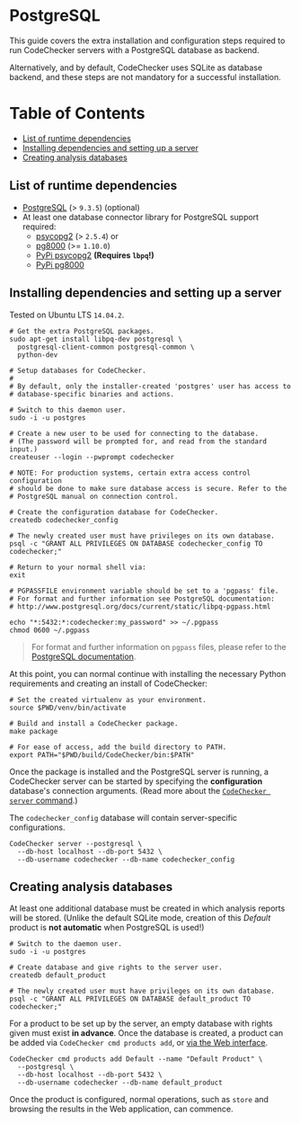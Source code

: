 PostgreSQL
==========

This guide covers the extra installation and configuration steps required to
run CodeChecker servers with a PostgreSQL database as backend.

Alternatively, and by default, CodeChecker uses SQLite as database backend,
and these steps are not mandatory for a successful installation.

Table of Contents
=================
* [List of runtime dependencies](#list-of-runtime-dependencies)
* [Installing dependencies and setting up a server](#installing-dependencies)
* [Creating analysis databases](#creating-analysis-databases)

## <a name="list-of-runtime-dependencies"></a> List of runtime dependencies

  *  [PostgreSQL](http://www.postgresql.org) (> `9.3.5`)
     (optional)
  *  At least one database connector library for PostgreSQL support required:
     - [psycopg2](http://initd.org/psycopg) (> `2.5.4`) or
     - [pg8000](https://github.com/mfenniak/pg8000) (>= `1.10.0`)
     - [PyPi psycopg2](https://pypi.python.org/pypi/psycopg2/2.6.1)
       **(Requires `lbpq`!)**
     - [PyPi pg8000](https://pypi.python.org/pypi/pg8000)

## <a name="installing-dependencies"></a> Installing dependencies and setting up a server
Tested on Ubuntu LTS `14.04.2`.

~~~~~~{.sh}
# Get the extra PostgreSQL packages.
sudo apt-get install libpq-dev postgresql \
  postgresql-client-common postgresql-common \
  python-dev

# Setup databases for CodeChecker.
#
# By default, only the installer-created 'postgres' user has access to
# database-specific binaries and actions.

# Switch to this daemon user.
sudo -i -u postgres

# Create a new user to be used for connecting to the database.
# (The password will be prompted for, and read from the standard input.)
createuser --login --pwprompt codechecker

# NOTE: For production systems, certain extra access control configuration
# should be done to make sure database access is secure. Refer to the
# PostgreSQL manual on connection control.

# Create the configuration database for CodeChecker.
createdb codechecker_config

# The newly created user must have privileges on its own database.
psql -c "GRANT ALL PRIVILEGES ON DATABASE codechecker_config TO codechecker;"

# Return to your normal shell via:
exit

# PGPASSFILE environment variable should be set to a 'pgpass' file.
# For format and further information see PostgreSQL documentation:
# http://www.postgresql.org/docs/current/static/libpq-pgpass.html

echo "*:5432:*:codechecker:my_password" >> ~/.pgpass
chmod 0600 ~/.pgpass
~~~~~~

> For format and further information on `pgpass` files, please refer to the
> [PostgreSQL documentation](http://www.postgresql.org/docs/current/static/libpq-pgpass.html).

At this point, you can normal continue with installing the necessary Python
requirements and creating an install of CodeChecker:

~~~~~~{.sh}
# Set the created virtualenv as your environment.
source $PWD/venv/bin/activate

# Build and install a CodeChecker package.
make package

# For ease of access, add the build directory to PATH.
export PATH="$PWD/build/CodeChecker/bin:$PATH"
~~~~~~

Once the package is installed and the PostgreSQL server is running, a
CodeChecker server can be started by specifying the **configuration**
database's connection arguments. (Read more about the [`CodeChecker server`
command](/docs/user_guide.md#7-server-mode).)

The `codechecker_config` database will contain server-specific configurations.

~~~~~~{.sh}
CodeChecker server --postgresql \
  --db-host localhost --db-port 5432 \
  --db-username codechecker --db-name codechecker_config
~~~~~~

## <a name="creating-analysis-databases"></a> Creating analysis databases

At least one additional database must be created in which analysis reports
will be stored. (Unlike the default SQLite mode, creation of this *Default*
product is **not automatic** when PostgreSQL is used!)

~~~~~~{.sh}
# Switch to the daemon user.
sudo -i -u postgres

# Create database and give rights to the server user.
createdb default_product

# The newly created user must have privileges on its own database.
psql -c "GRANT ALL PRIVILEGES ON DATABASE default_product TO codechecker;"
~~~~~~

For a product to be set up by the server, an empty database with rights given
must exist **in advance**. Once the database is created, a product can be
added via `CodeChecker cmd products add`, or
[via the Web interface](/docs/products.md#managing-products-through-the-web-interface).

~~~~~~{.sh}
CodeChecker cmd products add Default --name "Default Product" \
  --postgresql \
  --db-host localhost --db-port 5432 \
  --db-username codechecker --db-name default_product
~~~~~~

Once the product is configured, normal operations, such as `store` and
browsing the results in the Web application, can commence.

